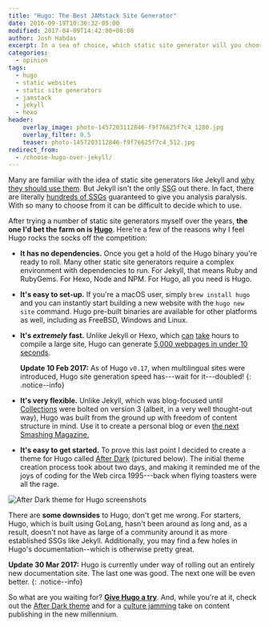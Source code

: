 ```yaml
---
title: "Hugo: The Best JAMstack Site Generator"
date: 2016-09-19T10:36:32-05:00
modified: 2017-04-09T14:42:00+08:00
author: Josh Habdas
excerpt: In a sea of choice, which static site generator will you choose?
categories:
  - opinion
tags:
  - hugo
  - static websites
  - static site generators
  - jamstack
  - jekyll
  - hexo
header:
    overlay_image: photo-1457203112846-f9f76625f7c4_1280.jpg
    overlay_filter: 0.5
    teaser: photo-1457203112846-f9f76625f7c4_512.jpg
redirect_from:
  - /choose-hugo-over-jekyll/
---
```


Many are familiar with the idea of static site generators like Jekyll and <a target="intro" href="https://learn.cloudcannon.com/jekyll/why-use-a-static-site-generator/">why they should use them</a>. But Jekyll isn't the only <abbr title="Static Site Generator">SSG</abbr> out there. In fact, there are literally <a target="intro" href="https://staticsitegenerators.net/" rel="nofollow">hundreds of SSGs</a> guaranteed to give you analysis paralysis. With so many to choose from it can be difficult to decide which to use.

After trying a number of static site generators myself over the years, **the one I'd bet the farm on is [Hugo](https://gohugo.io)**. Here're a few of the reasons why I feel Hugo rocks the socks off the competition:

- **It has no dependencies.** Once you get a hold of the Hugo binary you're ready to roll. Many other static site generators require a complex environment with dependencies to run. For Jekyll, that means Ruby and RubyGems. For Hexo, Node and NPM. For Hugo, all you need is Hugo.
- **It's easy to set-up.** If you're a macOS user, simply `brew install hugo` and you can instantly start building a new website with the `hugo new site` command. Hugo pre-built binaries are available for other platforms as well, including as FreeBSD, Windows and Linux.
- **It's _extremely_ fast.** Unlike Jekyll or Hexo, which [can](https://mademistakes.com/articles/using-jekyll-2016/#posts-for-all-the-things) [take](https://github.com/hexojs/hexo/pull/550) hours to compile a large site, Hugo can generate [5,000 webpages in under 10 seconds](https://youtu.be/CdiDYZ51a2o).

  **Update 10 Feb 2017:** As of Hugo <code>v0.17</code>, when multilingual sites were introduced, Hugo site generation speed has---wait for it---doubled!
  {: .notice--info}

- **It's very flexible.** Unlike Jekyll, which was blog-focused until [Collections](https://jekyllrb.com/docs/collections/) were bolted on version 3 (albeit, in a very well thought-out way), Hugo was built from the ground up with freedom of content structure in mind. Use it to create a personal blog or even <a target="_blank" rel="noreferrer nofollow noopener" href="https://www.netlify.com/blog/2017/03/16/smashing-magazine-just-got-10x-faster/">the next Smashing Magazine.</a>
- **It's easy to get started.** To prove this last point I decided to create a theme for Hugo called [After Dark](https://after-dark.habd.as/) (pictured below). The initial theme creation process took about two days, and making it reminded me of the joys of coding for the Web circa 1995---back when flying toasters were all the rage.

![After Dark theme for Hugo screenshots](https://cdn.jsdelivr.net/npm/after-dark@latest/images/docs/minimal-mac.png "After Dark running on a MacBook and iPhone")

There are **some downsides** to Hugo, don't get me wrong. For starters, Hugo, which is built using GoLang, hasn't been around as long and, as a result, doesn't not have as large of a community around it as more established SSGs like Jekyll. Additionally, you may find a few holes in Hugo's documentation--which is otherwise pretty great.

**Update 30 Mar 2017:** Hugo is currently under way of rolling out an entirely new documentation site. The last one was good. The next one will be even better.
{: .notice--info}

So what are you waiting for? **[Give Hugo a try](/zero-to-http-2-aws-hugo/)**. And, while you're at it, check out the [After Dark theme](https://after-dark.habd.as/) and for a [culture jamming](https://en.wikipedia.org/wiki/Vaporwave) take on content publishing in the new millennium.
